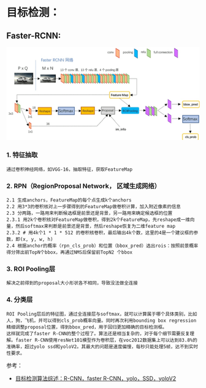 # 目标检测：
## Faster-RCNN:
![GitHub](./picture/faster_rcnn.jpg "GitHub,Social Coding")

### 1. 特征抽取
    通过卷积神经网络，如VGG-16，抽取特征，获取FeatureMap
### 2. RPN（RegionProposal Network， 区域生成网络）
    2.1 生成anchors，FeatureMap的每个点生成k个anchors
    2.2 用3*3的卷积核对上一步骤得到的FeatureMap做卷积计算，加入附近像素的信息
    2.3 分两路，一路用来判断候选框是前景还是背景，另一路用来确定候选框的位置
    2.3.1 用2k个卷积核对FeatureMap做卷积，得到2k个FeatureMap，先reshape成一维向量，然后softmax来判断是前景还是背景，然后reshape恢复为二维feature map
    2.3.2 # 用4k个1 * 1 * 512 的卷积核卷积，最后输出4k个数，这里的4是一个建议框的参数，即(x, y, w, h)  
    2.4 根据anchor的概率（rpn_cls_prob）和位置（bbox_pred）选出rois：按照前景概率得分筛出前TopN个bbox，再通过NMS后保留前TopN2 个bbox 
### 3. ROI Pooling层
    解决之前得到的proposal大小形状各不相同，导致没法做全连接
### 4. 分类层
    ROI Pooling层后的特征图，通过全连接层与softmax，就可以计算属于哪个具体类别，比如人，狗，飞机，并可以得到cls_prob概率向量。同时再次利用bounding box regression精细调整proposal位置，得到bbox_pred，用于回归更加精确的目标检测框。
    这样就完成了faster R-CNN的整个过程了。算法还是相当复杂的，对于每个细节需要反复理解。faster R-CNN使用resNet101模型作为卷积层，在voc2012数据集上可以达到83.8%的准确率，超过yolo ssd和yoloV2。其最大的问题是速度偏慢，每秒只能处理5帧，达不到实时性要求。



参考：
- [目标检测算法综述：R-CNN，faster R-CNN，yolo，SSD，yoloV2](https://www.imooc.com/article/37757)